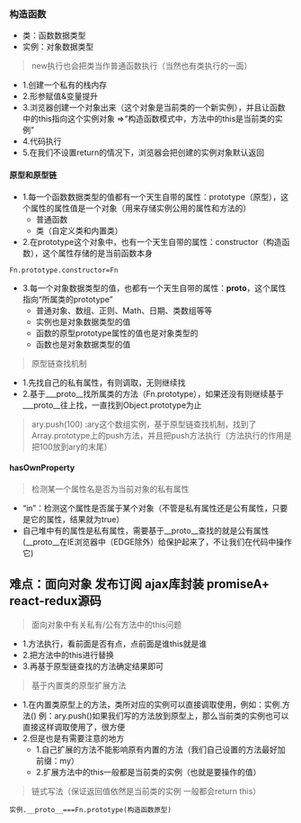 ### 构造函数
- 类：函数数据类型
- 实例：对象数据类型

> new执行也会把类当作普通函数执行（当然也有类执行的一面）
- 1.创建一个私有的栈内存
- 2.形参赋值&变量提升
- 3.浏览器创建一个对象出来（这个对象是当前类的一个新实例），并且让函数中的this指向这个实例对象  =>“构造函数模式中，方法中的this是当前类的实例”
- 4.代码执行
- 5.在我们不设置return的情况下，浏览器会把创建的实例对象默认返回
#### 原型和原型链
- 1.每一个函数数据类型的值都有一个天生自带的属性：prototype（原型），这个属性的属性值是一个对象（用来存储实例公用的属性和方法的）
  + 普通函数
  + 类（自定义类和内置类）
- 2.在prototype这个对象中，也有一个天生自带的属性：constructor（构造函数），这个属性存储的是当前函数本身
```
Fn.prototype.constructor=Fn
```
- 3.每一个对象数据类型的值，也都有一个天生自带的属性：__proto__，这个属性指向“所属类的prototype”
  + 普通对象、数组、正则、Math、日期、类数组等等
  + 实例也是对象数据类型的值
  + 函数的原型prototype属性的值也是对象类型的
  + 函数也是对象数据类型的值
> 原型链查找机制
 - 1.先找自己的私有属性，有则调取，无则继续找
 - 2.基于___proto__找所属类的方法（Fn.prototype），如果还没有则继续基于___proto__往上找，一直找到Object.prototype为止
> ary.push(100) :ary这个数组实例，基于原型链查找机制，找到了Array.prototype上的push方法，并且把push方法执行（方法执行的作用是把100放到ary的末尾）
> 
#### hasOwnProperty
> 检测某一个属性名是否为当前对象的私有属性

- “in”：检测这个属性是否属于某个对象（不管是私有属性还是公有属性，只要是它的属性，结果就为true）
- 自己堆中有的属性是私有属性，需要基于__proto__查找的就是公有属性(__proto__在IE浏览器中（EDGE除外）给保护起来了，不让我们在代码中操作它)
## 难点：面向对象  发布订阅  ajax库封装  promiseA+  react-redux源码
> 面向对象中有关私有/公有方法中的this问题
- 1.方法执行，看前面是否有点，点前面是谁this就是谁
- 2.把方法中的this进行替换
- 3.再基于原型链查找的方法确定结果即可
> 基于内置类的原型扩展方法
- 1.在内置类原型上的方法，类所对应的实例可以直接调取使用，例如：实例.方法() 例：ary.push()如果我们写的方法放到原型上，那么当前类的实例也可以直接这样调取使用了，很方便
- 2.但是也是有需要注意的地方
  + 1.自己扩展的方法不能影响原有内置的方法（我们自己设置的方法最好加前缀：my）
  + 2.扩展方法中的this一般都是当前类的实例（也就是要操作的值）
> 链式写法（保证返回值依然是当前类的实例 一般都会return  this）
```
实例.__proto__===Fn.prototype(构造函数原型)
```